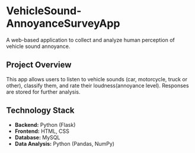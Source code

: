 
# VehicleSound-AnnoyanceSurveyApp

A web-based application to collect and analyze human perception of vehicle sound annoyance.

## Project Overview

This app allows users to listen to vehicle sounds (car, motorcycle, truck or other), classify them, and rate their loudness(annoyance level). Responses are stored for further analysis.

## Technology Stack

- **Backend:** Python (Flask)
- **Frontend:** HTML, CSS
- **Database:** MySQL
- **Data Analysis:** Python (Pandas, NumPy)
